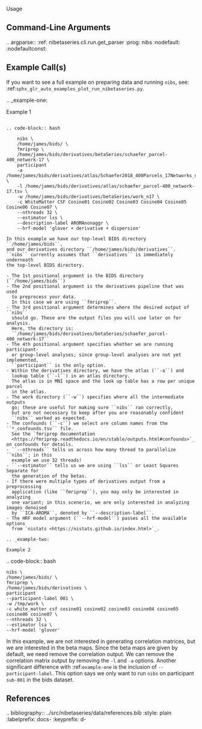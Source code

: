 Usage


Command-Line Arguments
----------------------

.. argparse::
   :ref: nibetaseries.cli.run.get_parser
   :prog: nibs
   :nodefault:
   :nodefaultconst:

Example Call(s)
---------------

If you want to see a full example on preparing data and running ``nibs``, see:
:ref:`sphx_glr_auto_examples_plot_run_nibetaseries.py`.

.. _example-one:

Example 1
~~~~~~~~~

.. code-block:: bash

    nibs \
    /home/james/bids/ \
    fmriprep \
    /home/james/bids/derivatives/betaSeries/schaefer_parcel-400_network-17 \
    participant
    -a /home/james/bids/derivatives/atlas/Schaefer2018_400Parcels_17Networks_order_FSLMNI152_2mm.nii.gz \
    -l /home/james/bids/derivatives/atlas/schaefer_parcel-400_network-17.tsv \
    -w /home/james/bids/derivatives/betaSeries/work_n17 \
    -c WhiteMatter CSF Cosine01 Cosine02 Cosine03 Cosine04 Cosine05 Cosine06 Cosine07 \
    --nthreads 32 \
    --estimator lss \
    --description-label AROMAnonaggr \
    --hrf-model 'glover + derivative + dispersion'

In this example we have our top-level BIDS directory ``/home/james/bids``,
and our derivatives directory ``/home/james/bids/derivatives``.
``nibs`` currently assumes that ``derivatives`` is immediately underneath
the top-level BIDS directory.

- The 1st positional argument is the BIDS directory (``/home/james/bids``)
- The 2nd positional argument is the derivatives pipeline that was used
  to preprocess your data.
  In this case we are using ``fmriprep``.
- The 3rd positional argument determines where the desired output of ``nibs``
  should go. These are the output files you will use later on for analysis.
  Here, the directory is:
  ``/home/james/bids/derivatives/betaSeries/schaefer_parcel-400_network-17``
- The 4th positional argument specifies whether we are running participant-
  or group-level analyses; since group-level analyses are not yet implemented,
  ``participant`` is the only option.
- Within the derivatives directory, we have the atlas (``-a``) and
  lookup table (``-l``) in an atlas directory.
  The atlas is in MNI space and the look up table has a row per unique parcel
  in the atlas.
- The work directory (``-w``) specifies where all the intermediate outputs
  go; these are useful for making sure ``nibs`` ran correctly,
  but are not necessary to keep after you are reasonably confident
  ``nibs`` worked as expected.
- The confounds (``-c``) we select are column names from the ``*_confounds.tsv`` file.
  See the `fmriprep documentation
  <https://fmriprep.readthedocs.io/en/stable/outputs.html#confounds>`_ on confounds for details.
- ``--nthreads`` tells us across how many thread to parallelize ``nibs``; in this
  example we use 32 threads!
- ``--estimator`` tells us we are using ``lss`` or Least Squares Separate for
  the generation of the betas.
- If there were multiple types of derivatives output from a preprocessing
  application (like ``fmriprep``), you may only be interested in analyzing
  one variant; in this scenerio, we are only interested in analyzing images denoised
  by ``ICA-AROMA``, denoted by ``--description-label``.
- The HRF model argument (``--hrf-model``) passes all the available options
  from `nistats <https://nistats.github.io/index.html>`_.

.. _example-two:

Example 2
~~~~~~~~~

.. code-block:: bash

    nibs \
    /home/james/bids/ \
    fmriprep \
    /home/james/bids/derivatives \
    participant
    --participant-label 001 \
    -w /tmp/work \
    -c white_matter csf cosine01 cosine02 cosine03 cosine04 cosine05 cosine06 cosine07 \
    --nthreads 32 \
    --estimator lsa \
    --hrf-model 'glover'

In this example, we are not interested in generating correlation matrices, but
we are interested in the beta maps.
Since the beta maps are given by default, we need remove the correlation output.
We can remove the correlation matrix output by removing the ``-l`` and ``-a`` options.
Another significant difference with :ref:`example-one` is the inclusion of ``--participant-label``.
This option says we only want to run ``nibs`` on participant ``sub-001`` in the bids dataset.




References
----------

.. bibliography:: ../src/nibetaseries/data/references.bib
    :style: plain
    :labelprefix: docs-
    :keyprefix: d-
